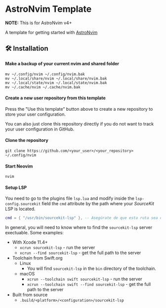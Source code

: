 # AstroNvim Template

**NOTE:** This is for AstroNvim v4+

A template for getting started with [AstroNvim](https://github.com/AstroNvim/AstroNvim)

## 🛠️ Installation

#### Make a backup of your current nvim and shared folder

```shell
mv ~/.config/nvim ~/.config/nvim.bak
mv ~/.local/share/nvim ~/.local/share/nvim.bak
mv ~/.local/state/nvim ~/.local/state/nvim.bak
mv ~/.cache/nvim ~/.cache/nvim.bak
```

#### Create a new user repository from this template

Press the "Use this template" button above to create a new repository to store your user configuration.

You can also just clone this repository directly if you do not want to track your user configuration in GitHub.

#### Clone the repository

```shell
git clone https://github.com/<your_user>/<your_repository> ~/.config/nvim
```

#### Start Neovim

```shell
nvim
```

#### Setup LSP

You need to go to the plugins file `lsp.lua` and modify inside the `lsp-config.sourcekit` field the `cmd` attribute by the path where your *SourceKit* LSP is located.

```lua
cmd = { "/usr/bin/sourcekit-lsp" }, -- Asegúrate de que esta ruta sea correcta
```
In general, you will need to know where to find the `sourcekit-lsp` server exectuable. Some examples:

* With Xcode 11.4+
  * `xcrun sourcekit-lsp` - run the server
  * `xcrun --find sourcekit-lsp` - get the full path to the server
* Toolchain from Swift.org
  * Linux
    * You will find `sourcekit-lsp` in the `bin` directory of the toolchain.
  * macOS
    * `xcrun --toolchain swift sourcekit-lsp` - run the server
    * `xcrun --toolchain swift --find sourcekit-lsp` - get the full path to the server
* Built from source
  * `.build/<platform>/<configuration>/sourcekit-lsp`

